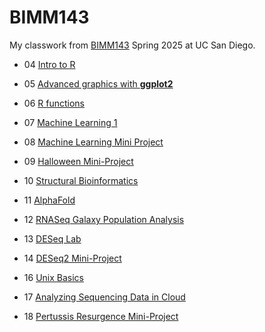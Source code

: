 # BIMM143
My classwork from [BIMM143](https://bioboot.github.io/bimm143_S25/) Spring 2025 at UC San Diego.

- 04 [Intro to R](https://github.com/analarcon/bimm143_github/blob/main/class04/class04.md)

- 05 [Advanced graphics with **ggplot2**](https://github.com/analarcon/bimm143_github/blob/main/class05/class05.md)

- 06 [R functions](https://github.com/analarcon/bimm143_github/blob/main/class06/class06.md)

- 07 [Machine Learning 1](https://github.com/analarcon/bimm143_github/blob/main/Week04/Machine_Learning1.md)

- 08 [Machine Learning Mini Project](https://github.com/analarcon/bimm143_github/blob/main/Class08_mini_project/Class08_mini_project.md)

- 09 [Halloween Mini-Project](https://github.com/analarcon/bimm143_github/blob/main/Class09/Class09Mini.md)

- 10 [Structural Bioinformatics](https://github.com/analarcon/bimm143_github/blob/main/Class10/Class10Structural.md)

- 11 [AlphaFold](https://github.com/analarcon/bimm143_github/blob/main/Class10/Class11pt2.md)

- 12 [RNASeq Galaxy Population Analysis](https://github.com/analarcon/bimm143_github/blob/main/Class12/HW.md)

- 13 [DESeq Lab](https://github.com/analarcon/bimm143_github/blob/main/Class13/Class13.md)

- 14 [DESeq2 Mini-Project](https://github.com/analarcon/bimm143_github/blob/main/Class14/Class14.md)

- 16 [Unix Basics](https://github.com/analarcon/bimm143_github/blob/main/Class16/hw.md)

- 17 [Analyzing Sequencing Data in Cloud](https://github.com/analarcon/bimm143_github/blob/main/Class17/Class17.md)

- 18 [Pertussis Resurgence Mini-Project](https://github.com/analarcon/bimm143_github/blob/main/Class18/class18.md)


